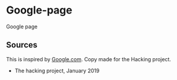 # Google-page
Google page

## Sources
This is inspired by <a href="https://www.google.com/">Google.com</a>. Copy made for the Hacking project.

- The hacking project, January 2019 
